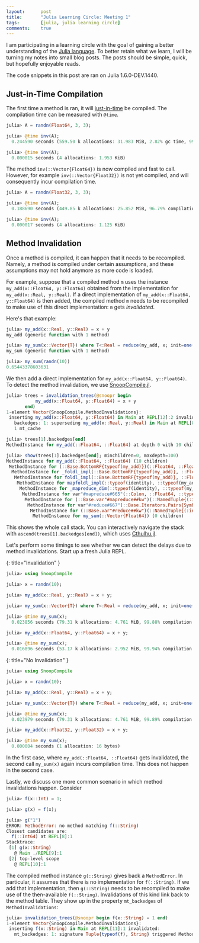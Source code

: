 ```yaml
---
layout:      post
title:       "Julia Learning Circle: Meeting 1"
tags:        [julia, julia learning circle]
comments:    true
---
```


I am participating in a learning circle with the goal of gaining a better understanding of the [Julia language](https://julialang.org/).
To better retain what we learn, I will be turning my notes into small blog posts.
The posts should be simple, quick, but hopefully enjoyable reads.

The code snippets in this post are ran on Julia 1.6.0-DEV.1440.

## Just-in-Time Compilation

The first time a method is ran, it will [just-in-time](https://en.wikipedia.org/wiki/Just-in-time_compilation) be compiled.
The compilation time can be measured with `@time`.

```julia
julia> A = randn(Float64, 3, 3);

julia> @time inv(A);
  0.244590 seconds (559.50 k allocations: 31.983 MiB, 2.82% gc time, 99.94% compilation time)

julia> @time inv(A);
  0.000015 seconds (4 allocations: 1.953 KiB)
```

The method `inv(::Vector{Float64})` is now compiled and fast to call.
However, for example `inv(::Vector{Float32})` is not yet compiled, and will consequently incur compilation time.

```julia
julia> A = randn(Float32, 3, 3);

julia> @time inv(A);
  0.188690 seconds (449.85 k allocations: 25.852 MiB, 96.79% compilation time)

julia> @time inv(A);
  0.000017 seconds (4 allocations: 1.125 KiB)
```

## Method Invalidation

Once a method is compiled, it can happen that it needs to be recompiled.
Namely, a method is compiled under certain assumptions, and these assumptions may not hold anymore as more code is loaded.

For example, suppose that a compiled method `m` uses the instance `my_add(x::Float64, y::Float64)` obtained from the implementation for `my_add(x::Real, y::Real)`.
If a direct implementation of `my_add(x::Float64, y::Float64)` is then added, the compiled method `m` needs to be recompiled to make use of this direct implementation: `m` gets _invalidated_.

Here's that example:

```julia
julia> my_add(x::Real, y::Real) = x + y
my_add (generic function with 1 method)

julia> my_sum(x::Vector{T}) where T<:Real = reduce(my_add, x; init=one(T))
my_sum (generic function with 1 method)

julia> my_sum(randn(10))
0.65443378603631
```

We then add a direct implementation for `my_add(x::Float64, y::Float64)`.
To detect the method invalidation, we use [SnoopCompile.jl](https://github.com/timholy/SnoopCompile.jl).

```julia
julia> trees = invalidation_trees(@snoopr begin
           my_add(x::Float64, y::Float64) = x + y
       end)
1-element Vector{SnoopCompile.MethodInvalidations}:
 inserting my_add(x::Float64, y::Float64) in Main at REPL[12]:2 invalidated:
   backedges: 1: superseding my_add(x::Real, y::Real) in Main at REPL[8]:1 with MethodInstance for my_add(::Float64, ::Float64) (10 children)
   1 mt_cache

julia> trees[1].backedges[end]
MethodInstance for my_add(::Float64, ::Float64) at depth 0 with 10 children

julia> show(trees[1].backedges[end]; minchildren=0, maxdepth=100)
MethodInstance for my_add(::Float64, ::Float64) (10 children)
 MethodInstance for (::Base.BottomRF{typeof(my_add)})(::Float64, ::Float64) (9 children)
  MethodInstance for _foldl_impl(::Base.BottomRF{typeof(my_add)}, ::Float64, ::Vector{Float64}) (8 children)
   MethodInstance for foldl_impl(::Base.BottomRF{typeof(my_add)}, ::Float64, ::Vector{Float64}) (7 children)
    MethodInstance for mapfoldl_impl(::typeof(identity), ::typeof(my_add), ::Float64, ::Vector{Float64}) (6 children)
     MethodInstance for _mapreduce_dim(::typeof(identity), ::typeof(my_add), ::Float64, ::Vector{Float64}, ::Colon) (5 children)
      MethodInstance for var"#mapreduce#665"(::Colon, ::Float64, ::typeof(mapreduce), ::typeof(identity), ::typeof(my_add), ::Vector{Float64}) (4 children)
       MethodInstance for (::Base.var"#mapreduce##kw")(::NamedTuple{(:init,), Tuple{Float64}}, ::typeof(mapreduce), ::typeof(identity), ::typeof(my_add), ::Vector{Float64}) (3 children)
        MethodInstance for var"#reduce#667"(::Base.Iterators.Pairs{Symbol, Float64, Tuple{Symbol}, NamedTuple{(:init,), Tuple{Float64}}}, ::typeof(reduce), ::typeof(my_add), ::Vector{Float64}) (2 children)
         MethodInstance for (::Base.var"#reduce##kw")(::NamedTuple{(:init,), Tuple{Float64}}, ::typeof(reduce), ::typeof(my_add), ::Vector{Float64}) (1 children)
          MethodInstance for my_sum(::Vector{Float64}) (0 children)
```

This shows the whole call stack.
You can interactively navigate the stack with `ascend(trees[1].backedges[end])`, which uses [Cthulhu.jl](https://github.com/JuliaDebug/Cthulhu.jl).

Let's perform some timings to see whether we can detect the delays due to method invalidations.
Start up a fresh Julia REPL.

{: title="Invalidation" }
```julia
julia> using SnoopCompile

julia> x = randn(10);

julia> my_add(x::Real, y::Real) = x + y;

julia> my_sum(x::Vector{T}) where T<:Real = reduce(my_add, x; init=one(T));

julia> @time my_sum(x);
  0.023856 seconds (79.31 k allocations: 4.761 MiB, 99.88% compilation time)

julia> my_add(x::Float64, y::Float64) = x + y;

julia> @time my_sum(x);
  0.016896 seconds (53.17 k allocations: 2.952 MiB, 99.94% compilation time)
```

{: title="No Invalidation" }
```julia
julia> using SnoopCompile

julia> x = randn(10);

julia> my_add(x::Real, y::Real) = x + y;

julia> my_sum(x::Vector{T}) where T<:Real = reduce(my_add, x; init=one(T));

julia> @time my_sum(x);
  0.023979 seconds (79.31 k allocations: 4.761 MiB, 99.89% compilation time)

julia> my_add(x::Float32, y::Float32) = x + y;

julia> @time my_sum(x);
  0.000004 seconds (1 allocation: 16 bytes)
```

In the first case, where `my_add(::Float64, ::Float64)` gets invalidated, the second call `my_sum(x)` again incurs compilation time.
This does not happen in the second case.

Lastly, we discuss one more common scenario in which method invalidations happen.
Consider

```julia
julia> f(x::Int) = 1;

julia> g(x) = f(x);

julia> g("1")
ERROR: MethodError: no method matching f(::String)
Closest candidates are:
  f(::Int64) at REPL[8]:1
Stacktrace:
 [1] g(x::String)
   @ Main ./REPL[9]:1
 [2] top-level scope
   @ REPL[10]:1
```

The compiled method instance `g(::String)` gives back a `MethodError`.
In particular, it assumes that there is no implementation for `f(::String)`.
If we add that implementation, then `g(::String)` needs to be recompiled to make use of the then-available `f(::String)`.
Invalidations of this kind link back to the method table.
They show up in the property `mt_backedges` of `MethodInvalidations`:

```julia
julia> invalidation_trees(@snoopr begin f(x::String) = 1 end)
1-element Vector{SnoopCompile.MethodInvalidations}:
 inserting f(x::String) in Main at REPL[11]:1 invalidated:
   mt_backedges: 1: signature Tuple{typeof(f), String} triggered MethodInstance for g(::String) (0 children)
```


